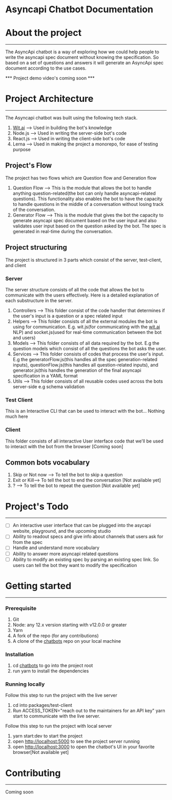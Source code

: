 # Asyncapi Chatbot Documentation

# About the project

---

The AsyncApi chatbot is a way of exploring how we could help people to write the asyncapi spec document without knowing the specification. So based on a set of questions and answers it will generate an AsyncApi spec document according to the use cases.

*** Project demo video's coming soon ***

# Project Architecture

---

The Asyncapi chatbot was built using the following tech stack.

1. [Wit.ai](http://wit.ai) —> Used in building the bot's knowledge 
2. Node.js —> Used in writing the server-side bot's code
3. React.js —> Used in writing the client-side bot's code
4. Lerna —> Used in making the project a monorepo, for ease of testing purpose 

## Project's Flow

The project has two flows which are Question flow and Generation flow

1. Question Flow —> This is the module that allows the bot to handle anything question-related(the bot can only handle asyncapi-related questions). This functionality also enables the bot to have the capacity to handle questions in the middle of a conversation without losing track of the conversation.
2. Generator Flow —> This is the module that gives the bot the capacity to generate asyncapi spec document based on the user input and also validates user input based on the question asked by the bot. The spec is generated in real-time during the conversation.

## Project structuring

The project is structured in 3 parts which consist of the server, test-client, and client

### Server

The server structure consists of all the code that allows the bot to communicate with the users effectively. Here is a detailed explanation of each substructure in the server.

1.  Controllers —> This folder consist of the code handler that determines if the user's input is a question or a spec related input
2. Helpers —>  This folder consists of all the external modules the bot is using for communication. E.g. wit.js(for communicating with the [wit.ai](http://wit.ai) NLP) and socket.js(used for real-time communication between the bot and users)
3. Models —> This folder consists of all data required by the bot. E.g the question models which consist of all the questions the bot asks the user. 
4. Services —> This folder consists of codes that process the user's input. E.g the generatorFlow.js(this handles all the spec generation-related inputs), questionFlow.js(this handles all question-related inputs), and generator.js(this handles the generation of the final asyncapi specification in a YAML format
5. Utils —> This folder consists of all reusable codes used across the bots server-side e.g schema validation

### Test Client

This is an Interactive CLI that can be used to interact with the bot... Nothing much here

### Client

This folder consists of all interactive User interface code that we'll be used to interact with the bot from the browser [Coming soon] 

## Common bots vocabulary

1. Skip or Not now —> To tell the bot to skip a question
2. Exit or Kill—> To tell the bot to end the conversation [Not available yet]
3. ? —> To tell the bot to repeat the question [Not available yet]

# Project's Todo

---

- [ ]  An interactive user interface that can be plugged into the asycapi website, playground, and the upcoming studio
- [ ]  Ability to readout specs and give info about channels that users ask for from the spec
- [ ]  Handle and understand more vocabulary
- [ ]  Ability to answer more asyncapi related questions
- [ ]  Ability to modify an existing spec by parsing an existing spec link. So users can tell the bot they want to modify the specification

# Getting started

---

### Prerequisite

1. Git
2. Node: any 12.x version starting with v12.0.0 or greater
3. Yarn
4. A fork of the repo (for any contributions)
5. A clone of the [chatbots](https://github.com/asyncapi/chatbot) repo on your local machine

### Installation

1. cd [chatbots](https://github.com/asyncapi/chatbot) to go into the project root
2. run yarn to install the dependencies

### Running locally

Follow this step to run the project with the live server

1. cd into packages/test-client 
2. Run ACCESS_TOKEN="reach out to the maintainers for an API key" yarn start to communicate with the live server.

Follow this step to run the project with local server

1. yarn start:dev to start the project
2. open [http://localhost:5000](http://localhost:5000/) to see the project server running
3. open [http://localhost:3000](http://localhost:3000/) to open the chatbot's UI in your favorite browser[Not available yet]

# Contributing

---

Coming soon